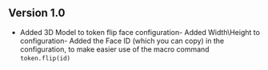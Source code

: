 ## Version 1.0
- Added 3D Model to token flip face configuration- Added Width\Height to configuration- Added the Face ID (which you can copy) in the configuration, to make easier use of the macro command `token.flip(id)`

